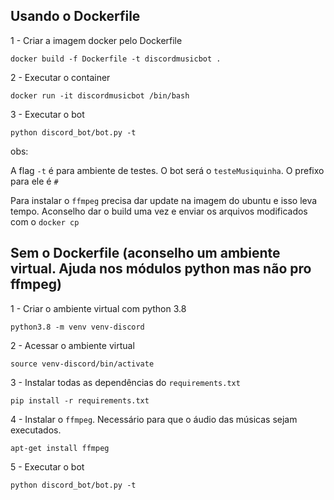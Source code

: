 ## Usando o Dockerfile

1 - Criar a imagem docker pelo Dockerfile

    docker build -f Dockerfile -t discordmusicbot .

2 - Executar o container

    docker run -it discordmusicbot /bin/bash

3 - Executar o bot

    python discord_bot/bot.py -t

obs: 

A flag ```-t``` é para ambiente de testes. O bot será o ```testeMusiquinha```. O prefixo para ele é ```#```

Para instalar o ```ffmpeg``` precisa dar update na imagem do ubuntu e isso leva tempo. Aconselho dar o build uma vez e 
enviar os arquivos modificados com o ```docker cp```

## Sem o Dockerfile (aconselho um ambiente virtual. Ajuda nos módulos python mas não pro ffmpeg)

1 - Criar o ambiente virtual com python 3.8

    python3.8 -m venv venv-discord

2 - Acessar o ambiente virtual

    source venv-discord/bin/activate

3 - Instalar todas as dependências do ```requirements.txt```

    pip install -r requirements.txt

4 - Instalar o ```ffmpeg```. Necessário para que o áudio das músicas sejam executados.

    apt-get install ffmpeg

5 - Executar o bot

    python discord_bot/bot.py -t